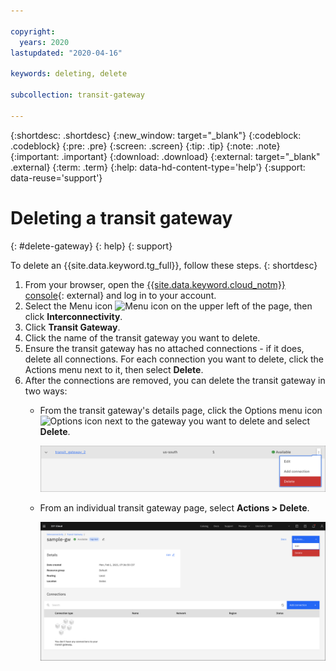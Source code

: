 ```yaml
---

copyright:
  years: 2020
lastupdated: "2020-04-16"

keywords: deleting, delete

subcollection: transit-gateway

---
```


{:shortdesc: .shortdesc}
{:new_window: target="_blank"}
{:codeblock: .codeblock}
{:pre: .pre}
{:screen: .screen}
{:tip: .tip}
{:note: .note}
{:important: .important}
{:download: .download}
{:external: target="_blank" .external}
{:term: .term}
{:help: data-hd-content-type='help'}
{:support: data-reuse='support'}

# Deleting a transit gateway
{: #delete-gateway}
{: help}
{: support}

To delete an {{site.data.keyword.tg_full}}, follow these steps.
{: shortdesc}

1. From your browser, open the [{{site.data.keyword.cloud_notm}} console](https://cloud.ibm.com){: external} and log in to your account.
2. Select the Menu icon ![Menu icon](../../icons/icon_hamburger.svg) on the upper left of the page, then click **Interconnectivity**.
3. Click **Transit Gateway**.
4. Click the name of the transit gateway you want to delete.
5. Ensure the transit gateway has no attached connections - if it does, delete all connections.
   For each connection you want to delete, click the Actions menu next to it, then select **Delete**.
6. After the connections are removed, you can delete the transit gateway in two ways:
   * From the transit gateway's details page, click the Options menu icon ![Options icon](../../icons/actions-icon-vertical.svg) next to the gateway you want to delete and select **Delete**.

      ![Delete gateways with the Options menu](images/delete-tg-1.png "Delete gateways with the Options menu")

   * From an individual transit gateway page, select **Actions > Delete**.

      ![Delete gateways with the Actions menu](images/delete-tg-2.png "Delete gateways with the Actions menu")
